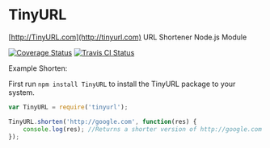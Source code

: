 # TinyURL
[http://TinyURL.com](http://tinyurl.com) URL Shortener Node.js Module

[![Coverage Status](https://coveralls.io/repos/AlphaT3ch/TinyURL/badge.svg)](https://coveralls.io/r/AlphaT3ch/TinyURL)
[![Travis CI Status](https://travis-ci.org/AlphaT3ch/TinyURL.svg)](https://travis-ci.org/AlphaT3ch/TinyURL)

Example Shorten:

First run ```npm install TinyURL``` to install the TinyURL package to your system.

```javascript
var TinyURL = require('tinyurl');

TinyURL.shorten('http://google.com', function(res) {
	console.log(res); //Returns a shorter version of http://google.com - http://tinyurl.com/2tx
});
```